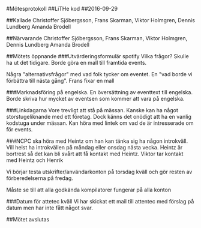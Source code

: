#Mötesprotokoll
##LiTHe kod
##2016-09-29

##Kallade
Christoffer Sjöbergsson, Frans Skarman, Viktor Holmgren, Dennis Lundberg Amanda Brodell

##Närvarande
Christoffer Sjöbergsson, Frans Skarman, Viktor Holmgren, Dennis Lundberg Amanda Brodell

##Mötets öppnande
###Utvärderingsformulär spotify
Vilka frågor?
Skulle ha ut det tidigare. Borde göra  en mall till framtida events. 

Några "alternativsfrågor" med vad folk tycker om eventet. En "vad borde vi 
förbättra till nästa gång". Frans fixar en mall


###Marknadsföring på engelska.
En översättning av eventtext till engelska. Borde skriva hur mycket  av eventsen som kommer
att vara på engelska. 

###Linkdagarna
Vore trevligt att stå på mässan. Kanske kan ha något storstugeliknande med ett företag. Dock
känns det onödigt att ha en vanlig kodstuga under mässan. Kan höra med lintek om vad de
är intresserade om för events.  

###NCPC
ska höra med Heintz om han kan tänka  sig ha någon introkväll. Vill helst ha introkvällen på 
måndag eller onsdag nästa vecka. Heintz är bortrest så det kan bli svårt att få kontakt med 
Heintz. Viktor tar kontakt med Heintz och Henrik

Vi börjar testa utskrifter/användarkonton på torsdag kväll och gör resten av förberedelserna 
på fredag.

Måste se till att  alla  godkända kompilatorer fungerar på alla konton


###Datum för  attetec kväll
Vi har skickat ett mail till attentec med förslag på datum men har inte fått  något svar.



##Mötet avslutas

